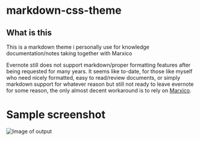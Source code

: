 # markdown-css-theme
## What is this
This is a markdown theme i personally use for knowledge documentation/notes taking together with Marxico  

Evernote still does not support markdown/proper formatting features after being requested for many years. 
It seems like to-date, for those like myself who need nicely formatted, easy to read/review documents, or simply markdown support for whatever reason but still not ready to leave evernote for some reason, the only almost decent workaround is to rely on [Marxico](https://marxi.co/).

# Sample screenshot

![Image of output](https://i.imgur.com/oIRNihH.jpg)





